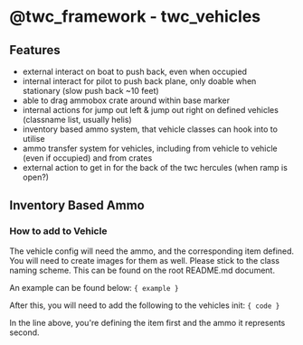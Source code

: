 # @twc_framework - twc_vehicles

## Features

 * external interact on boat to push back, even when occupied
 * internal interact for pilot to push back plane, only doable when stationary (slow push back ~10 feet)
 * able to drag ammobox crate around within base marker
 * internal actions for jump out left & jump out right on defined vehicles (classname list, usually helis)
 * inventory based ammo system, that vehicle classes can hook into to utilise
 * ammo transfer system for vehicles, including from vehicle to vehicle (even if occupied) and from crates
 * external action to get in for the back of the twc hercules (when ramp is open?) 
 
## Inventory Based Ammo
### How to add to Vehicle
The vehicle config will need the ammo, and the corresponding item defined. You will need to create images for them as well. Please stick to the class naming scheme. This can be found on the root README.md document.

An example can be found below:
``` { example } ```

After this, you will need to add the following to the vehicles init:
``` { code } ```

In the line above, you're defining the item first and the ammo it represents second. 